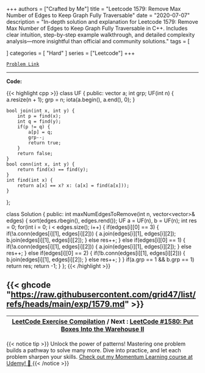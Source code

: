 
+++
authors = ["Crafted by Me"]
title = "Leetcode 1579: Remove Max Number of Edges to Keep Graph Fully Traversable"
date = "2020-07-07"
description = "In-depth solution and explanation for Leetcode 1579: Remove Max Number of Edges to Keep Graph Fully Traversable in C++. Includes clear intuition, step-by-step example walkthrough, and detailed complexity analysis—more insightful than official and community solutions."
tags = [
    
]
categories = [
    "Hard"
]
series = ["Leetcode"]
+++



[`Problem Link`](https://leetcode.com/problems/remove-max-number-of-edges-to-keep-graph-fully-traversable/description/)

---

**Code:**

{{< highlight cpp >}}
class UF {
    public:
    vector<int> a;
    int grp;
    UF(int n) {
        a.resize(n + 1);
        grp = n;
        iota(a.begin(), a.end(), 0);
    }
    
    bool join(int x, int y) {
        int p = find(x);
        int q = find(y);
        if(p != q) {
            a[p] = q;
            grp--;
            return true;
        }
        return false;
    }
    bool conn(int x, int y) {
        return find(x) == find(y);
    }
    int find(int x) {
        return a[x] == x? x: (a[x] = find(a[x]));
    }
};

class Solution {
public:
    int maxNumEdgesToRemove(int n, vector<vector<int>>& edges) {
        sort(edges.rbegin(), edges.rend());
        UF a = UF(n), b = UF(n);
        int res = 0;
        for(int i = 0; i < edges.size(); i++) {
            if(edges[i][0] == 3) {
                if(!a.conn(edges[i][1], edges[i][2])) {
                    a.join(edges[i][1], edges[i][2]);
                    b.join(edges[i][1], edges[i][2]);
                } else res++;
            } else if(edges[i][0] == 1) {
                if(!a.conn(edges[i][1], edges[i][2])) {
                    a.join(edges[i][1], edges[i][2]);
                } else res++;
            } else if(edges[i][0] == 2) {
                if(!b.conn(edges[i][1], edges[i][2])) {
                    b.join(edges[i][1], edges[i][2]);
                } else res++;
            }
        }
        if(a.grp == 1 && b.grp == 1) return res;
        return -1;
    }
};
{{< /highlight >}}

{{< ghcode "https://raw.githubusercontent.com/grid47/list/refs/heads/main/exp/1579.md" >}}
---

| [LeetCode Exercise Compilation](https://grid47.xyz/leetcode/) / Next : [LeetCode #1580: Put Boxes Into the Warehouse II](https://grid47.xyz/posts/leetcode_1580) |
| --- |
{{< notice tip >}}
Unlock the power of patterns! Mastering one problem builds a pathway to solve many more. Dive into practice, and let each problem sharpen your skills. [Check out my Momentum Learning course at Udemy! 🚀 ](https://www.udemy.com/course/algorithms-and-data-structures-in-cpp/)
{{< /notice >}}

